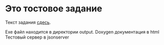 # Это тостовое задание

Текст задания <a href='https://docs.google.com/document/d/1a3vBk26hIqZatFyrgnKM_ZSkWStXe4OzbySPs9EEyhA/edit#heading=h.yhwtk7vp1066'>сдесь</a>.

Exe файл находится в директории output.
Doxygen документация в html
Тестовый сервер в jsonserver